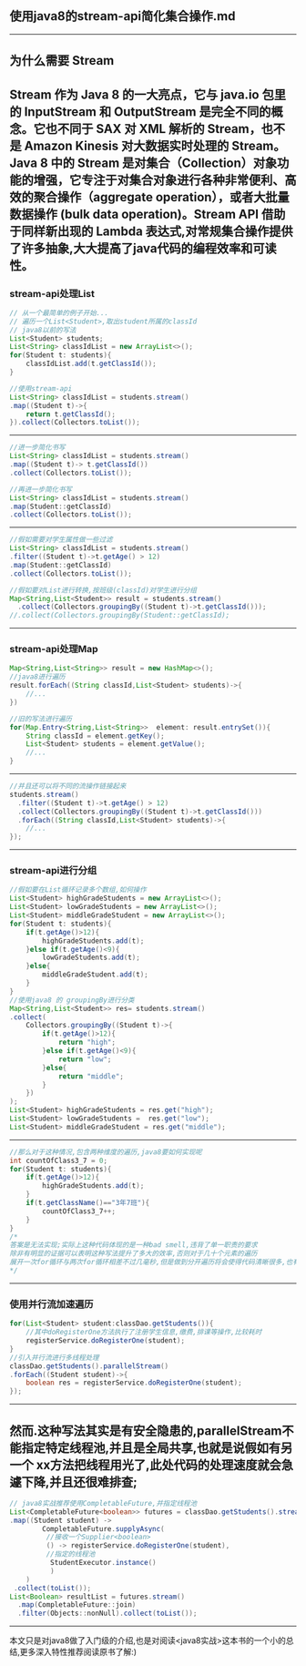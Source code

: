  ## 使用java8的stream-api简化集合操作.md

---  
 ## 为什么需要 Stream

  Stream 作为 Java 8 的一大亮点，它与 java.io 包里的 InputStream 和 OutputStream 是完全不同的概念。它也不同于 SAX 对 XML 解析的 Stream，也不是 Amazon Kinesis 对大数据实时处理的 Stream。Java 8 中的 Stream 是对集合（Collection）对象功能的增强，它专注于对集合对象进行各种非常便利、高效的聚合操作（aggregate operation），或者大批量数据操作 (bulk data operation)。Stream API 借助于同样新出现的 Lambda 表达式,对常规集合操作提供了许多抽象,大大提高了java代码的编程效率和可读性。
---  
### stream-api处理List
```java
// 从一个最简单的例子开始...
// 遍历一个List<Student>,取出student所属的classId
// java8以前的写法
List<Student> students;
List<String> classIdList = new ArrayList<>();
for(Student t: students){
	classIdList.add(t.getClassId());
}
```
```java
//使用stream-api
List<String> classIdList = students.stream()
.map((Student t)->{
	return t.getClassId();
}).collect(Collectors.toList());
```
--- 
```java
//进一步简化书写
List<String> classIdList = students.stream()
.map((Student t)-> t.getClassId())
.collect(Collectors.toList());

//再进一步简化书写
List<String> classIdList = students.stream()
.map(Student::getClassId)
.collect(Collectors.toList());
```
--- 
```java
//假如需要对学生属性做一些过滤
List<String> classIdList = students.stream()
.filter((Student t)->t.getAge() > 12)
.map(Student::getClassId)
.collect(Collectors.toList());

//假如要对List进行转换,按班级(classId)对学生进行分组
Map<String,List<Student>> result = students.stream()
  .collect(Collectors.groupingBy((Student t)->t.getClassId()));
//.collect(Collectors.groupingBy(Student::getClassId);
```
--- 
### stream-api处理Map
```java
Map<String,List<String>> result = new HashMap<>();
//java8进行遍历
result.forEach((String classId,List<Student> students)->{
	//...
})

//旧的写法进行遍历
for(Map.Entry<String,List<String>>  element: result.entrySet()){
	String classId = element.getKey();
	List<Student> students = element.getValue();
	//...
}
```
---
```java
//并且还可以将不同的流操作链接起来
students.stream()
  .filter((Student t)->t.getAge() > 12)
  .collect(Collectors.groupingBy((Student t)->t.getClassId()))
  .forEach((String classId,List<Student> students)->{
	//...
});
```
---
### stream-api进行分组
```java
//假如要在List循环记录多个数组,如何操作
List<Student> highGradeStudents = new ArrayList<>();
List<Student> lowGradeStudents = new ArrayList<>();
List<Student> middleGradeStudent = new ArrayList<>();
for(Student t: students){
    if(t.getAge()>12){
		highGradeStudents.add(t);
    }else if(t.getAge()<9){
		lowGradeStudents.add(t);
    }else{
		middleGradeStudent.add(t);
    }
}
//使用java8 的 groupingBy进行分类
Map<String,List<Student>> res= students.stream()
.collect(
	Collectors.groupingBy((Student t)->{
		if(t.getAge()>12){
		    return "high";
		}else if(t.getAge()<9){
		    return "low";
		}else{
		    return "middle";
		}
	})
);
List<Student> highGradeStudents = res.get("high");
List<Student> lowGradeStudents =  res.get("low");
List<Student> middleGradeStudent = res.get("middle");
```
---
```java
//那么对于这种情况,包含两种维度的遍历,java8要如何实现呢
int countOfClass3_7 = 0;
for(Student t: students){
    if(t.getAge()>12){
		highGradeStudents.add(t);
    }
    if(t.getClassName()=="3年7班"){
		countOfClass3_7++;
    }
}
/*
答案是无法实现;实际上这种代码体现的是一种bad smell,违背了单一职责的要求
除非有明显的证据可以表明这种写法提升了多大的效率,否则对于几十个元素的遍历
展开一次for循环与两次for循环相差不过几毫秒,但是做到分开遍历将会使得代码清晰很多,也有利于维护;
*/
```
---
### 使用并行流加速遍历

```java
for(List<Student> student:classDao.getStudents()){
    //其中doRegisterOne方法执行了注册学生信息,缴费,排课等操作,比较耗时
    registerService.doRegisterOne(student);
}
//引入并行流进行多线程处理
classDao.getStudents().parallelStream()
.forEach((Student student)->{
	boolean res = registerService.doRegisterOne(student);
});
```
---
然而.这种写法其实是有安全隐患的,parallelStream不能指定特定线程池,并且是全局共享,也就是说假如有另一个
xx方法把线程用光了,此处代码的处理速度就会急遽下降,并且还很难排查;
---
```java
// java8实战推荐使用CompletableFuture,并指定线程池
List<CompletableFuture<boolean>> futures = classDao.getStudents().stream()
.map((Student student) ->  
        CompletableFuture.supplyAsync(  
		 //接收一个Supplier<boolean>
		 () -> registerService.doRegisterOne(student),  
		 //指定的线程池
		  StudentExecutor.instance()
		  )
	) 
 .collect(toList());
List<Boolean> resultList = futures.stream()  
  .map(CompletableFuture::join)  
  .filter(Objects::nonNull).collect(toList());
```
---

本文只是对java8做了入门级的介绍,也是对阅读<java8实战>这本书的一个小的总结,更多深入特性推荐阅读原书了解:)


